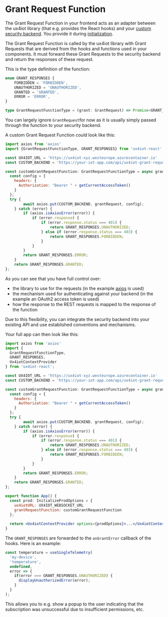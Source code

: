 # Grant Request Function

The Grant Request Function in your frontend acts as an adapter between the ux4iot library \(that e.g. provides the React hooks\) and your [custom security backend](../implementing-your-custom-security-backend/introduction.md). You provide it during [initialization](initialization.md).

The Grant Request Function is called by the ux4iot library with Grant Requests that are derived from the hooks and functions used in your components. It must forward these Grant Requests to the security backend and return the responses of these request.

This is the type definition of the function:

```typescript
enum GRANT_RESPONSES {
	FORBIDDEN = 'FORBIDDEN',
	UNAUTHORIZED = 'UNAUTHORIZED',
	GRANTED = 'GRANTED',
	ERROR = 'ERROR',
}

type GrantRequestFunctionType = (grant: GrantRequest) => Promise<GRANT_RESPONSES>
```

You can largely ignore `GrantRequest`for now as it is usually simply passed through the function to your security backend. 

A custom Grant Request Function could look like this:

```javascript
import axios from 'axios'
import {GrantRequestFunctionType, GRANT_RESPONSES} from 'ux4iot-react';

const UX4IOT_URL = 'https://ux4iot-xyz.westeurope.azurecontainer.io'
const CUSTOM_BACKEND = 'https://your-iot-app.com/api/ux4iot-grant-requests'

const customGrantRequestFunction: GrantRequestFunctionType = async grantRequest => {
  const config = {
    headers: {
      Authorization: "Bearer " + getCurrentAccessToken()
    }
  };
  try {
		await axios.put(CUSTOM_BACKEND, grantRequest, config);
	} catch (error) {
		if (axios.isAxiosError(error)) {
			if (error.response) {
				if (error.response.status === 401) {
					return GRANT_RESPONSES.UNAUTHORIZED;
				} else if (error.response.status === 403) {
					return GRANT_RESPONSES.FORBIDDEN;
				}
			}
		}
		return GRANT_RESPONSES.ERROR;
	}
	return GRANT_RESPONSES.GRANTED;
};

```

As you can see that you have full control over:

* the library to use for the requests \(in the example [axios](https://github.com/axios/axios) is used\) 
* the mechanism used for authenticating against your backend \(in the example an OAuth2 access token is used\)
* how the response to the REST requests is mapped to the response of the function

Due to this flexibility, you can integrate the security backend into your existing API and use established conventions and mechanisms.

Your full app can then look like this:

```jsx
import axios from 'axios'
import {
  GrantRequestFunctionType, 
  GRANT_RESPONSES,
  Ux4iotContextProvider
} from 'ux4iot-react';

const UX4IOT_URL = 'https://ux4iot-xyz.westeurope.azurecontainer.io'
const CUSTOM_BACKEND = 'https://your-iot-app.com/api/ux4iot-grant-requests'

const customGrantRequestFunction: GrantRequestFunctionType = async grantRequest => {
  const config = {
    headers: {
      Authorization: "Bearer " + getCurrentAccessToken()
    }
  };
  try {
		await axios.put(CUSTOM_BACKEND, grantRequest, config);
	} catch (error) {
		if (axios.isAxiosError(error)) {
			if (error.response) {
				if (error.response.status === 401) {
					return GRANT_RESPONSES.UNAUTHORIZED;
				} else if (error.response.status === 403) {
					return GRANT_RESPONSES.FORBIDDEN;
				}
			}
		}
		return GRANT_RESPONSES.ERROR;
	}
	return GRANT_RESPONSES.GRANTED;
};

export function App() {
  const prod: InitializeProdOptions = {
    ux4iotURL: UX4IOT_WEBSOCKET_URL
    grantRequestFunction: customGrantRequestFunction
  };
  
  return <Ux4iotContextProvider options={prodOptions}>...</Ux4iotContextProvider>
}
```

The `GRANT_RESPONSES` are forwarded to the `onGrantError` callback of the hooks. Here is an example:

```typescript
const temperature = useSingleTelemetry(
  'my-device', 
  'temperature', 
  undefined, 
  error => { 
    if(error === GRANT_RESPONSES.UNAUTHORIZED) { 
      displayUnauthorizedError(error); 
    }
  }
);
```

This allows you to e.g. show a popup to the user indicating that the subscription was unsuccessful due to insufficient permissions, etc.

